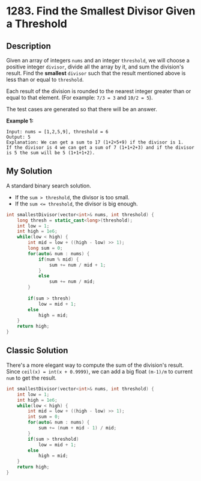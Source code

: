 # 1283. Find the Smallest Divisor Given a Threshold


## Description

Given an array of integers `nums` and an integer `threshold`, we will choose a positive integer `divisor`, divide all the array by it, and sum the division's result. Find the **smallest** `divisor` such that the result mentioned above is less than or equal to `threshold`.

Each result of the division is rounded to the nearest integer greater than or equal to that element. (For example: `7/3 = 3` and `10/2 = 5`).

The test cases are generated so that there will be an answer.

**Example 1:**
```
Input: nums = [1,2,5,9], threshold = 6
Output: 5
Explanation: We can get a sum to 17 (1+2+5+9) if the divisor is 1. 
If the divisor is 4 we can get a sum of 7 (1+1+2+3) and if the divisor is 5 the sum will be 5 (1+1+1+2). 
```

## My Solution
A standard binary search solution.

- If the `sum > threshold`, the divisor is too small.
- If the `sum <= threshold`, the divisor is big enough.

```C++
int smallestDivisor(vector<int>& nums, int threshold) {
    long thresh = static_cast<long>(threshold);
    int low = 1;
    int high = 1e6;
    while(low < high) {
        int mid = low + ((high - low) >> 1);
        long sum = 0;
        for(auto& num : nums) {
            if(num % mid) {
                sum += num / mid + 1;
            }
            else
                sum += num / mid;
        }
        
        if(sum > thresh)
            low = mid + 1;
        else
            high = mid;
    }
    return high;
}
```

## Classic Solution

There's a more elegant way to compute the sum of the division's result. Since `ceil(x) = int(x + 0.9999)`, we can add a big float `(m-1)/m` to current `num` to get the result.

```C++
int smallestDivisor(vector<int>& nums, int threshold) {
    int low = 1;
    int high = 1e6;
    while(low < high) {
        int mid = low + ((high - low) >> 1);
        int sum = 0;
        for(auto& num : nums) { 
            sum += (num + mid - 1) / mid;
        }
        if(sum > threshold)
            low = mid + 1;
        else
            high = mid;
    }
    return high;
}
```